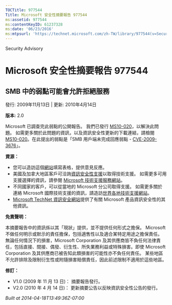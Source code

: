 ```yaml
---
TOCTitle: 977544
Title: Microsoft 安全性摘要報告 977544
ms:assetid: 977544
ms:contentKeyID: 61237328
ms:date: '06/23/2016'
ms:mtpsurl: 'https://technet.microsoft.com/zh-TW/library/977544(v=Security.10)'
---
```


Security Advisory

Microsoft 安全性摘要報告 977544
===============================

SMB 中的弱點可能會允許拒絕服務
------------------------------

發行: 2009年11月13日 | 更新: 2010年4月14日

**版本:** 2.0

Microsoft 已調查完此弱點的公開報告。 我們已發行 [MS10-020](http://technet.microsoft.com/security/bulletin/ms10-020)，以解決此問題。 如需更多關於此問題的資訊，以及資訊安全性更新的下載連結，請檢閱 [MS10-020](http://technet.microsoft.com/security/bulletin/ms10-020)。在此提出的弱點是「SMB 用戶端未完成回應弱點 - [CVE-2009-3676](http://www.cve.mitre.org/cgi-bin/cvename.cgi?name=cve-2009-3676)」。

**資源：**

-   您可以造訪這個[網站](https://support.microsoft.com/common/survey.aspx?scid=sw;en;1257&amp;showpage=1&amp;ws=technet&amp;sd=tech)填寫表格，提供意見反應。
-   美國及加拿大地區客戶可洽詢[資訊安全性支援](http://go.microsoft.com/fwlink/?linkid=21131)以取得技術支援。 如需更多可用支援選擇的資訊，請參閱 [Microsoft 技術支援服務網站](http://support.microsoft.com/?ln=zh-tw)。
-   不同國家的客戶，可以從當地的 Microsoft 分公司取得支援。 如需更多關於連絡 Microsoft 國際技術支援的資訊，請造訪[世界各地技術支援網站](http://go.microsoft.com/fwlink/?linkid=21155)。
-   [Microsoft TechNet 資訊安全網站](http://technet.microsoft.com/zh-tw/security/default.aspx)提供了有關 Microsoft 產品資訊安全性的其他資訊。

**免責聲明：**

本摘要報告中的資訊係以其「現狀」提供，並不提供任何形式之擔保。 Microsoft 不做任何明示或默示的責任擔保，包括適售性以及適合某特定用途之擔保責任。 無論任何情況下的損害，Microsoft Corporation 及其供應商皆不負任何法律責任，包括直接、間接、偶發、衍生性、所失業務利益或特殊損害。即使 Microsoft Corporation 及其供應商已被告知此類損害的可能性亦不負任何責任。 某些地區不允許排除及限制衍生性或附隨損害賠償責任，因此前述限制不適用於這些地區。

**修訂：**

-   V1.0 (2009 年 11 月 13 日)： 摘要報告發行。
-   V2.0 (2010 年 4 月 14 日)： 更新摘要公告以反映資訊安全性公告的發行。

*Built at 2014-04-18T13:49:36Z-07:00*
